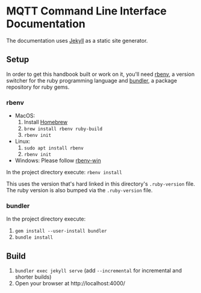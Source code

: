 # MQTT Command Line Interface Documentation

The documentation uses [Jekyll](https://jekyllrb.com/) as a static site generator.

## Setup

In order to get this handbook built or work on it, you'll need [rbenv](https://github.com/rbenv/rbenv), a version
switcher for the ruby programming language and [bundler](https://bundler.io/), a package repository for ruby gems.

### rbenv

- MacOS:
    1. Install [Homebrew](_dev/environment/brew.md)
    2. `brew install rbenv ruby-build`
    3. `rbenv init`
- Linux:
    1. `sudo apt install rbenv`
    2. `rbenv init`
- Windows: Please follow [rbenv-win](https://github.com/nak1114/rbenv-win)

In the project directory execute: `rbenv install`

This uses the version that's hard linked in this directory's `.ruby-version` file. The ruby version is also bumped via
the `.ruby-version` file.

### bundler

In the project directory execute:

1. `gem install --user-install bundler`
2. `bundle install`

## Build

1. `bundler exec jekyll serve` (add `--incremental` for incremental and shorter builds)
2. Open your browser at http://localhost:4000/
